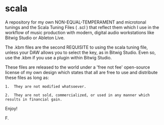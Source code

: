 # scala
A repository for my own NON-EQUAL-TEMPERAMENT and microtonal tunings and the Scala Tuning Files ( .scl )  that reflect them which I use in the workflow of music production with modern, digital audio workstations like Bitwig Studio or Ableton Live.  


The .kbm files are the second REQUISITE to using the scala tuning file, unless your DAW allows you to select the key, as in Bitwig Studio.  Even so, use the .kbm if you use a plugin within Bitwig Studio.


These files are released to the world under a 'free not fee' open-source license of my own design which states that all are free to use and distribute these files as long as:


    1.  They are not modified whatsoever.
    
    2.  They are not sold, commercialized, or used in any manner which results in financial gain.  
    
    
Enjoy!


F.
